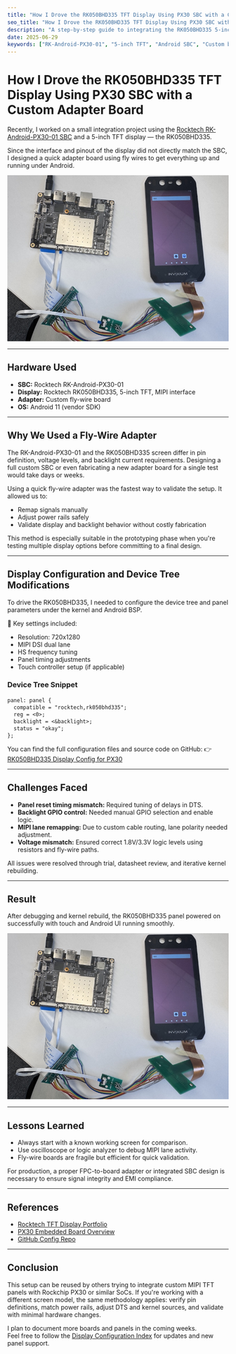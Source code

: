 ```yaml
---
title: "How I Drove the RK050BHD335 TFT Display Using PX30 SBC with a Custom Adapter Board"
seo_title: "How I Drove the RK050BHD335 TFT Display Using PX30 SBC with a Custom Adapter Board"
description: "A step-by-step guide to integrating the RK050BHD335 5-inch MIPI TFT display with the Rockchip PX30 SBC using a custom fly-wire adapter. Includes device tree tweaks, panel timing, and driver configuration under Android 11."
date: 2025-06-29
keywords: ["RK-Android-PX30-01", "5-inch TFT", "Android SBC", "Custom board", "TFT display"]
---
```


# How I Drove the RK050BHD335 TFT Display Using PX30 SBC with a Custom Adapter Board

Recently, I worked on a small integration project using the [Rocktech RK-Android-PX30-01 SBC](https://www.rocktech.com.hk/rockchip-px30-sbc/) and a 5-inch TFT display — the RK050BHD335.

Since the interface and pinout of the display did not directly match the SBC, I designed a quick adapter board using fly wires to get everything up and running under Android.

![Hardware Setup](/images/rocktech-RK050BHD335-PX30.jpeg)

---

## Hardware Used

* **SBC:** Rocktech RK-Android-PX30-01
* **Display:** Rocktech RK050BHD335, 5-inch TFT, MIPI interface
* **Adapter:** Custom fly-wire board
* **OS:** Android 11 (vendor SDK)

---

## Why We Used a Fly-Wire Adapter

The RK-Android-PX30-01 and the RK050BHD335 screen differ in pin definition, voltage levels, and backlight current requirements. Designing a full custom SBC or even fabricating a new adapter board for a single test would take days or weeks.

Using a quick fly-wire adapter was the fastest way to validate the setup. It allowed us to:

* Remap signals manually
* Adjust power rails safely
* Validate display and backlight behavior without costly fabrication

This method is especially suitable in the prototyping phase when you're testing multiple display options before committing to a final design.

---

## Display Configuration and Device Tree Modifications

To drive the RK050BHD335, I needed to configure the device tree and panel parameters under the kernel and Android BSP.

🧹 Key settings included:

* Resolution: 720x1280
* MIPI DSI dual lane
* HS frequency tuning
* Panel timing adjustments
* Touch controller setup (if applicable)

### Device Tree Snippet

```dts
panel: panel {
  compatible = "rocktech,rk050bhd335";
  reg = <0>;
  backlight = <&backlight>;
  status = "okay";
};
```

You can find the full configuration files and source code on GitHub:
👉 [RK050BHD335 Display Config for PX30](/tft-config/RK050BHD335)

---

## Challenges Faced

* **Panel reset timing mismatch:** Required tuning of delays in DTS.
* **Backlight GPIO control:** Needed manual GPIO selection and enable logic.
* **MIPI lane remapping:** Due to custom cable routing, lane polarity needed adjustment.
* **Voltage mismatch:** Ensured correct 1.8V/3.3V logic levels using resistors and fly-wire paths.

All issues were resolved through trial, datasheet review, and iterative kernel rebuilding.

---

## Result

After debugging and kernel rebuild, the RK050BHD335 panel powered on successfully with touch and Android UI running smoothly.

![Working Android Display](/images/rocktech-RK050BHD335-PX30.jpeg)

---

## Lessons Learned

* Always start with a known working screen for comparison.
* Use oscilloscope or logic analyzer to debug MIPI lane activity.
* Fly-wire boards are fragile but efficient for quick validation.

For production, a proper FPC-to-board adapter or integrated SBC design is necessary to ensure signal integrity and EMI compliance.

---

## References

* [Rocktech TFT Display Portfolio](https://www.rocktech.com.hk/industrial-tft-displays/)
* [PX30 Embedded Board Overview](https://www.rocktech.com.hk/rockchip-px30-sbc/)
* [GitHub Config Repo](https://github.com/Kevin109/rocktech-tft-display-configs/)

---

## Conclusion

This setup can be reused by others trying to integrate custom MIPI TFT panels with Rockchip PX30 or similar SoCs. If you're working with a different screen model, the same methodology applies: verify pin definitions, match power rails, adjust DTS and kernel sources, and validate with minimal hardware changes.

I plan to document more boards and panels in the coming weeks.  
Feel free to follow the [Display Configuration Index](/github-display-config) for updates and new panel support.
